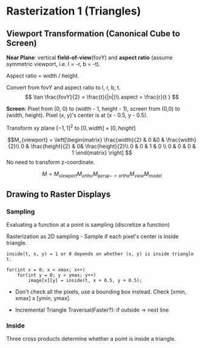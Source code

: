 # Rasterization 1 (Triangles)
## Viewport Transformation (Canonical Cube to Screen)
**Near Plane**: vertical **field-of-view**(fovY) and **aspect ratio** (assume symmetric viewport, i.e. l = -r, b = -t).

Aspect ratio = width / height.

Convert from fovY and aspect ratio to l, r, b, t.
$$
\tan \frac{fovY}{2} = \frac{t}{|n|}\\
aspect = \frac{r}{t }
$$

**Screen**: Pixel from (0, 0) to (width - 1, height - 1), screen from (0,0) to (width, height). Pixel (x, y)'s center is at (x - 0.5, y - 0.5).

Transform xy plane $[-1, 1]^2$ to $[0, width] \times [0, height]$

$$M_{viewport} = 
\left[\begin{matrix}
\frac{width}{2} & 0 &0 & \frac{width}{2}\\
0 & \frac{height}{2} & 0& \frac{height}{2}\\
0 & 0 & 1 & 0 \\
0 & 0 & 0 & 1
\end{matrix} \right]
$$
No need to transform z-coordinate.

$$M = M_{viewport}M_{ortho}M_{persp->ortho}M_{view}M_{model}$$

## Drawing to Raster Displays
### Sampling
Evaluating a function at a point is sampling (discretize a function)

Rasterization as 2D sampling - Sample if each pixel's center is inside triangle.

```
inside(t, x, y) = 1 or 0 depends on whether (x, y) is inside triangle t.

for(int x = 0; x < xmax; x++)
    for(int y = 0; y < ymax; y++)
        image[x][y] = inside(t, x + 0.5, y + 0.5);
```

* Don't check all the pixels, use a bounding box instead. Check [xmin, xmax] x [ymin, ymax].

* Incremental Triangle Traversal(Faster?): if outside -> next line
### Inside
Three cross products determine whether a point is inside a triangle.